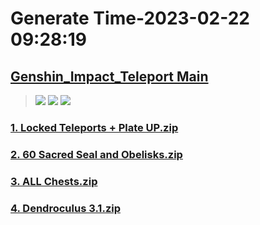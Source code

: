 # Generate Time-2023-02-22 09:28:19

## [Genshin_Impact_Teleport Main](https://github.com/Sam5440/Genshin_Impact_Teleport)

>![](https://komarev.com/ghpvc/?username=done439)
>![](https://komarev.com/ghpvc/?username=done438)
>![](https://komarev.com/ghpvc/?username=done437)

### [1. Locked Teleports + Plate UP.zip](https://raw.githubusercontent.com/Sam5440/Genshin_Impact_Teleport/download/ManualCollectPoint/ExploreTo100/Sumeru_Desert_100/1.%20Locked%20Teleports%20%2B%20Plate%20UP.zip)

### [2. 60 Sacred Seal and Obelisks.zip](https://raw.githubusercontent.com/Sam5440/Genshin_Impact_Teleport/download/ManualCollectPoint/ExploreTo100/Sumeru_Desert_100/2.%2060%20Sacred%20Seal%20and%20Obelisks.zip)

### [3. ALL Chests.zip](https://raw.githubusercontent.com/Sam5440/Genshin_Impact_Teleport/download/ManualCollectPoint/ExploreTo100/Sumeru_Desert_100/3.%20ALL%20Chests.zip)

### [4. Dendroculus 3.1.zip](https://raw.githubusercontent.com/Sam5440/Genshin_Impact_Teleport/download/ManualCollectPoint/ExploreTo100/Sumeru_Desert_100/4.%20Dendroculus%203.1.zip)

